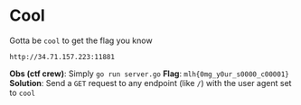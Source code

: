 # Cool


Gotta be `cool` to get the flag you know


`http://34.71.157.223:11881`


**Obs (ctf crew)**: Simply `go run server.go`
**Flag**: `mlh{0mg_y0ur_s0000_c00001}`
**Solution**: Send a `GET` request to any endpoint (like `/`) with the user agent set to `cool`
